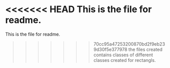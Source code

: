 <<<<<<< HEAD
This is the file for readme.
=======
This is the file for readme.
>>>>>>> 70cc95a47253200870bd2f9eb239d30f5e377978
the files created contains classes of different classes created for rectangls.
